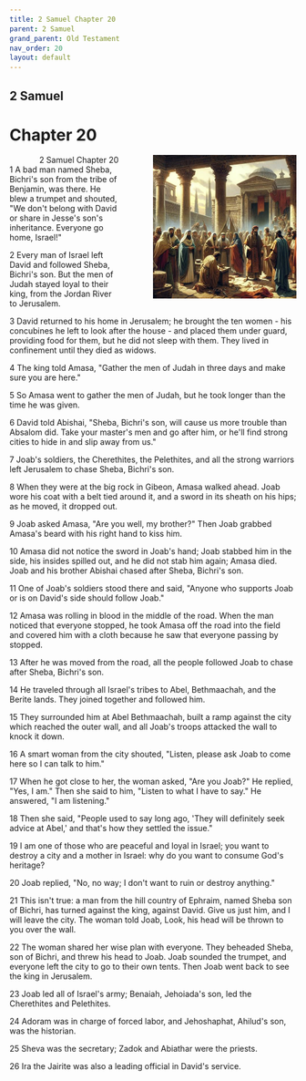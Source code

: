 ```yaml
---
title: 2 Samuel Chapter 20
parent: 2 Samuel
grand_parent: Old Testament
nav_order: 20
layout: default
---
```


## 2 Samuel

# Chapter 20

<div style="clear: both; text-align: right;">
    <img src="/assets/Image/2 Samuel/500/20.jpg" alt="2 Samuel Chapter 20" class="chapter-image" style="max-width: 50%; height: auto; float: right; margin: 0 0 10px 10px; padding-left: 10%;">
    <figcaption style="font-size: 14px;">2 Samuel Chapter 20</figcaption>
</div>
1 A bad man named Sheba, Bichri's son from the tribe of Benjamin, was there. He blew a trumpet and shouted, "We don't belong with David or share in Jesse's son's inheritance. Everyone go home, Israel!"

2 Every man of Israel left David and followed Sheba, Bichri's son. But the men of Judah stayed loyal to their king, from the Jordan River to Jerusalem.

3 David returned to his home in Jerusalem; he brought the ten women - his concubines he left to look after the house - and placed them under guard, providing food for them, but he did not sleep with them. They lived in confinement until they died as widows.

4 The king told Amasa, "Gather the men of Judah in three days and make sure you are here."

5 So Amasa went to gather the men of Judah, but he took longer than the time he was given.

6 David told Abishai, "Sheba, Bichri's son, will cause us more trouble than Absalom did. Take your master's men and go after him, or he'll find strong cities to hide in and slip away from us."

7 Joab's soldiers, the Cherethites, the Pelethites, and all the strong warriors left Jerusalem to chase Sheba, Bichri's son.

8 When they were at the big rock in Gibeon, Amasa walked ahead. Joab wore his coat with a belt tied around it, and a sword in its sheath on his hips; as he moved, it dropped out.

9 Joab asked Amasa, "Are you well, my brother?" Then Joab grabbed Amasa's beard with his right hand to kiss him.

10 Amasa did not notice the sword in Joab's hand; Joab stabbed him in the side, his insides spilled out, and he did not stab him again; Amasa died. Joab and his brother Abishai chased after Sheba, Bichri's son.

11 One of Joab's soldiers stood there and said, "Anyone who supports Joab or is on David's side should follow Joab."

12 Amasa was rolling in blood in the middle of the road. When the man noticed that everyone stopped, he took Amasa off the road into the field and covered him with a cloth because he saw that everyone passing by stopped.

13 After he was moved from the road, all the people followed Joab to chase after Sheba, Bichri's son.

14 He traveled through all Israel's tribes to Abel, Bethmaachah, and the Berite lands. They joined together and followed him.

15 They surrounded him at Abel Bethmaachah, built a ramp against the city which reached the outer wall, and all Joab's troops attacked the wall to knock it down.

16 A smart woman from the city shouted, "Listen, please ask Joab to come here so I can talk to him."

17 When he got close to her, the woman asked, "Are you Joab?" He replied, "Yes, I am." Then she said to him, "Listen to what I have to say." He answered, "I am listening."

18 Then she said, "People used to say long ago, 'They will definitely seek advice at Abel,' and that's how they settled the issue."

19 I am one of those who are peaceful and loyal in Israel; you want to destroy a city and a mother in Israel: why do you want to consume God's heritage?

20 Joab replied, "No, no way; I don't want to ruin or destroy anything."

21 This isn't true: a man from the hill country of Ephraim, named Sheba son of Bichri, has turned against the king, against David. Give us just him, and I will leave the city. The woman told Joab, Look, his head will be thrown to you over the wall.

22 The woman shared her wise plan with everyone. They beheaded Sheba, son of Bichri, and threw his head to Joab. Joab sounded the trumpet, and everyone left the city to go to their own tents. Then Joab went back to see the king in Jerusalem.

23 Joab led all of Israel's army; Benaiah, Jehoiada's son, led the Cherethites and Pelethites.

24 Adoram was in charge of forced labor, and Jehoshaphat, Ahilud's son, was the historian.

25 Sheva was the secretary; Zadok and Abiathar were the priests.

26 Ira the Jairite was also a leading official in David's service.


